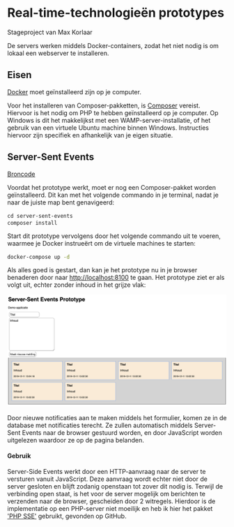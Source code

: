 # Real-time-technologieën prototypes

Stageproject van Max Korlaar

De servers werken middels Docker-containers, zodat het niet nodig is om lokaal een webserver te installeren.

## Eisen
[Docker](https://www.docker.com/products/docker-desktop) moet geïnstalleerd zijn op je computer.

Voor het installeren van Composer-pakketten, is [Composer](https://getcomposer.org/download/) vereist. Hiervoor is het nodig om PHP te hebben geïnstalleerd op je computer. Op Windows is dit het makkelijkst met een WAMP-server-installatie, of het gebruik van een virtuele Ubuntu machine binnen Windows. Instructies hiervoor zijn specifiek en afhankelijk van je eigen situatie.

## Server-Sent Events

[Broncode](server-sent-events)

Voordat het prototype werkt, moet er nog een Composer-pakket worden geïnstalleerd. Dit kan met het volgende commando in je terminal, nadat je naar de juiste map bent genavigeerd:

```shell
cd server-sent-events
composer install
```

Start dit prototype vervolgens door het volgende commando uit te voeren, waarmee je Docker instrueërt om de virtuele machines te starten:

```bash
docker-compose up -d
```

Als alles goed is gestart, dan kan je het prototype nu in je browser benaderen door naar <http://localhost:8100> te gaan.
Het prototype ziet er als volgt uit, echter zonder inhoud in het grijze vlak:

![](server-sent-events/screenshot.png)

Door nieuwe notificaties aan te maken middels het formulier, komen ze in de database met notificaties terecht. Ze zullen automatisch middels Server-Sent Events naar de browser gestuurd worden, en door JavaScript worden uitgelezen waardoor ze op de pagina belanden.

#### Gebruik
Server-Side Events werkt door een HTTP-aanvraag naar de server te versturen vanuit JavaScript. Deze aanvraag wordt echter niet door de server gesloten en blijft zodanig openstaan tot zover dit nodig is. Terwijl de verbinding open staat, is het voor de server mogelijk om berichten te verzenden naar de browser, gescheiden door 2 witregels. Hierdoor is de implementatie op een PHP-server niet moeilijk en heb ik hier het pakket ['PHP SSE'](https://github.com/hhxsv5/php-sse) gebruikt, gevonden op GitHub.
